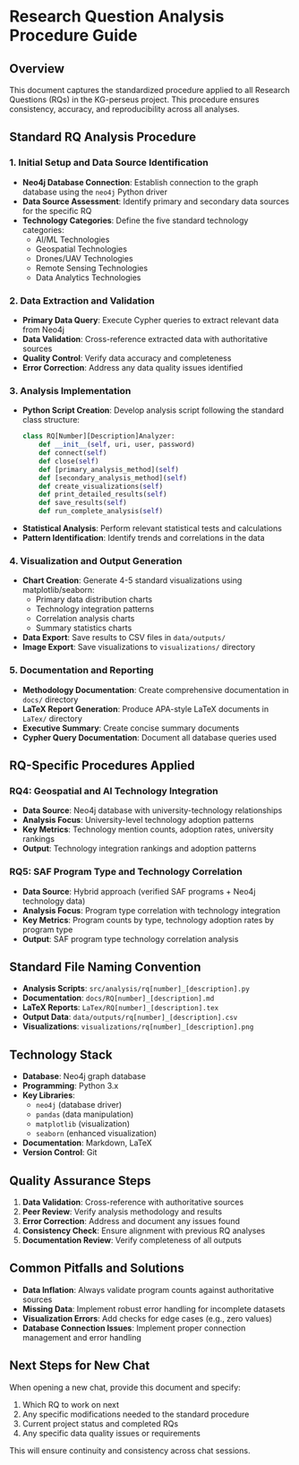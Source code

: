 # Research Question Analysis Procedure Guide

## Overview
This document captures the standardized procedure applied to all Research Questions (RQs) in the KG-perseus project. This procedure ensures consistency, accuracy, and reproducibility across all analyses.

## Standard RQ Analysis Procedure

### 1. Initial Setup and Data Source Identification
- **Neo4j Database Connection**: Establish connection to the graph database using the `neo4j` Python driver
- **Data Source Assessment**: Identify primary and secondary data sources for the specific RQ
- **Technology Categories**: Define the five standard technology categories:
  - AI/ML Technologies
  - Geospatial Technologies  
  - Drones/UAV Technologies
  - Remote Sensing Technologies
  - Data Analytics Technologies

### 2. Data Extraction and Validation
- **Primary Data Query**: Execute Cypher queries to extract relevant data from Neo4j
- **Data Validation**: Cross-reference extracted data with authoritative sources
- **Quality Control**: Verify data accuracy and completeness
- **Error Correction**: Address any data quality issues identified

### 3. Analysis Implementation
- **Python Script Creation**: Develop analysis script following the standard class structure:
  ```python
  class RQ[Number][Description]Analyzer:
      def __init__(self, uri, user, password)
      def connect(self)
      def close(self)
      def [primary_analysis_method](self)
      def [secondary_analysis_method](self)
      def create_visualizations(self)
      def print_detailed_results(self)
      def save_results(self)
      def run_complete_analysis(self)
  ```
- **Statistical Analysis**: Perform relevant statistical tests and calculations
- **Pattern Identification**: Identify trends and correlations in the data

### 4. Visualization and Output Generation
- **Chart Creation**: Generate 4-5 standard visualizations using matplotlib/seaborn:
  - Primary data distribution charts
  - Technology integration patterns
  - Correlation analysis charts
  - Summary statistics charts
- **Data Export**: Save results to CSV files in `data/outputs/`
- **Image Export**: Save visualizations to `visualizations/` directory

### 5. Documentation and Reporting
- **Methodology Documentation**: Create comprehensive documentation in `docs/` directory
- **LaTeX Report Generation**: Produce APA-style LaTeX documents in `LaTex/` directory
- **Executive Summary**: Create concise summary documents
- **Cypher Query Documentation**: Document all database queries used

## RQ-Specific Procedures Applied

### RQ4: Geospatial and AI Technology Integration
- **Data Source**: Neo4j database with university-technology relationships
- **Analysis Focus**: University-level technology adoption patterns
- **Key Metrics**: Technology mention counts, adoption rates, university rankings
- **Output**: Technology integration rankings and adoption patterns

### RQ5: SAF Program Type and Technology Correlation
- **Data Source**: Hybrid approach (verified SAF programs + Neo4j technology data)
- **Analysis Focus**: Program type correlation with technology integration
- **Key Metrics**: Program counts by type, technology adoption rates by program type
- **Output**: SAF program type technology correlation analysis

## Standard File Naming Convention
- **Analysis Scripts**: `src/analysis/rq[number]_[description].py`
- **Documentation**: `docs/RQ[number]_[description].md`
- **LaTeX Reports**: `LaTex/RQ[number]_[description].tex`
- **Output Data**: `data/outputs/rq[number]_[description].csv`
- **Visualizations**: `visualizations/rq[number]_[description].png`

## Technology Stack
- **Database**: Neo4j graph database
- **Programming**: Python 3.x
- **Key Libraries**: 
  - `neo4j` (database driver)
  - `pandas` (data manipulation)
  - `matplotlib` (visualization)
  - `seaborn` (enhanced visualization)
- **Documentation**: Markdown, LaTeX
- **Version Control**: Git

## Quality Assurance Steps
1. **Data Validation**: Cross-reference with authoritative sources
2. **Peer Review**: Verify analysis methodology and results
3. **Error Correction**: Address and document any issues found
4. **Consistency Check**: Ensure alignment with previous RQ analyses
5. **Documentation Review**: Verify completeness of all outputs

## Common Pitfalls and Solutions
- **Data Inflation**: Always validate program counts against authoritative sources
- **Missing Data**: Implement robust error handling for incomplete datasets
- **Visualization Errors**: Add checks for edge cases (e.g., zero values)
- **Database Connection Issues**: Implement proper connection management and error handling

## Next Steps for New Chat
When opening a new chat, provide this document and specify:
1. Which RQ to work on next
2. Any specific modifications needed to the standard procedure
3. Current project status and completed RQs
4. Any specific data quality issues or requirements

This will ensure continuity and consistency across chat sessions.
